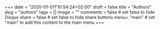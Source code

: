 +++
date = "2020-01-01T10:54:24+02:00"
draft = false
title = "Authors"
slug = "authors"
tags = []
image = ""
comments = false	# set false to hide Disqus
share = false	# set false to hide share buttons
menu= "main"		# set "main" to add this content to the main menu
+++





